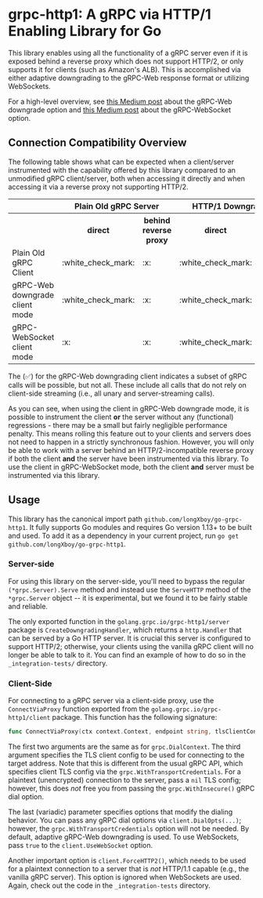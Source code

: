 grpc-http1: A gRPC via HTTP/1 Enabling Library for Go
====================================================

This library enables using all the functionality of a gRPC server even if it is exposed behind
a reverse proxy which does not support HTTP/2, or only supports it for clients (such as Amazon's ALB).
This is accomplished via either adaptive downgrading to the gRPC-Web response format or utilizing WebSockets.

For a high-level overview, see [this Medium post](https://medium.com/stackrox-engineering/how-to-expose-grpc-services-behind-almost-any-load-balancer-e9ebf8e6d12a)
about the gRPC-Web downgrade option and [this Medium post](https://medium.com/stackrox-engineering/grpc-anywhere-f29616087d54) about the gRPC-WebSocket option.

Connection Compatibility Overview
---------------------------------

The following table shows what can be expected when a client/server instrumented with the capability
offered by this library compared to an unmodified gRPC client/server, both when accessing it directly and
when accessing it via a reverse proxy not supporting HTTP/2.

<table>
<tr><th></th><th colspan="2">Plain Old gRPC Server</th><th colspan="2">HTTP/1 Downgrading gRPC Server</th></tr>
<tr><th></th><th>direct</th><th>behind reverse proxy</th><th>direct</th><th>behind reverse proxy</th></tr>
<tr><td>Plain Old gRPC Client</td><td>:white_check_mark:</td><td>:x:</td><td>:white_check_mark:</td><td>:x:</td></tr>
<tr><td>gRPC-Web downgrade client mode</td><td>:white_check_mark:</td><td>:x:</td><td>:white_check_mark:</td><td>(:white_check_mark:)</td></tr>
<tr><td>gRPC-WebSocket client mode</td><td>:x:</td><td>:x:</td><td>:white_check_mark:</td><td>:white_check_mark:</td></tr>
</table>

The (:white_check_mark:) for the gRPC-Web downgrading client indicates a subset of gRPC calls will be possible, but not
all. These include all calls that do not rely on client-side streaming (i.e., all unary and server-streaming calls).

As you can see, when using the client in gRPC-Web downgrade mode, it is possible to instrument the client **or** the server without any (functional) regressions - there
may be a small but fairly negligible performance penalty. This means rolling this feature out to your clients and
servers does not need to happen in a strictly synchronous fashion. However, you will only be able to work with a server
behind an HTTP/2-incompatible reverse proxy if both the client **and** the server have been instrumented via
this library. To use the client in gRPC-WebSocket mode, both the client **and** server must be instrumented via this library.


Usage
-------------

This library has the canonical import path `github.com/longXboy/go-grpc-http1`. It fully supports Go modules
and requires Go version 1.13+ to be built and used. To add it as a dependency in your current project,
run `go get github.com/longXboy/go-grpc-http1`.


### Server-side

For using this library on the server-side, you'll need to bypass the regular `(*grpc.Server).Serve` method
and instead use the `ServeHTTP` method of the `*grpc.Server` object -- it is experimental, but we found it
to be fairly stable and reliable.

The only exported function in the `golang.grpc.io/grpc-http1/server` package is `CreateDowngradingHandler`,
which returns a `http.Handler` that can be served by a Go HTTP server. It is crucial this server is
configured to support HTTP/2; otherwise, your clients using the vanilla gRPC client will no longer be able
to talk to it. You can find an example of how to do so in the `_integration-tests/` directory.

### Client-Side

For connecting to a gRPC server via a client-side proxy, use the `ConnectViaProxy` function exported from the
`golang.grpc.io/grpc-http1/client` package. This function has the following signature:
```go
func ConnectViaProxy(ctx context.Context, endpoint string, tlsClientConf *tls.Config, opts ...ConnectOption) (*grpc.ClientConn, error)
```
The first two arguments are the same as for `grpc.DialContext`. The third argument specifies the TLS client
config to be used for connecting to the target address. Note that this is different from the usual gRPC API,
which specifies client TLS config via the `grpc.WithTransportCredentials`. For a plaintext (unencrypted)
connection to the server, pass a `nil` TLS config; however, this does *not* free you from passing the
`grpc.WithInsecure()` gRPC dial option.

The last (variadic) parameter specifies options that modify the dialing behavior. You can pass any gRPC dial
options via `client.DialOpts(...)`; however, the `grpc.WithTransportCredentials` option will not be needed.
By default, adaptive gRPC-Web downgrading is used. To use WebSockets, pass `true` to the `client.UseWebSocket` option.

Another important option is `client.ForceHTTP2()`, which needs to be used for
a plaintext connection to a server that is *not* HTTP/1.1 capable (e.g., the vanilla gRPC server).
This option is ignored when WebSockets are used. Again, check out the
code in the `_integration-tests` directory.
